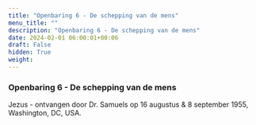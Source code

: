 ```yaml
---
title: "Openbaring 6 - De schepping van de mens"
menu_title: ""
description: "Openbaring 6 - De schepping van de mens"
date: 2024-02-01 06:00:01+00:06
draft: False
hidden: True
weight:
---
```

### Openbaring 6 - De schepping van de mens

Jezus - ontvangen door Dr. Samuels op 16 augustus & 8 september 1955, Washington, DC, USA.

